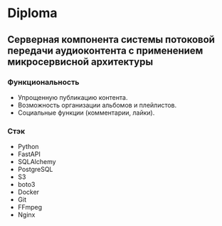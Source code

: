# Diploma

## Серверная компонента cистемы потоковой передачи аудиоконтента с применением микросервисной архитектуры

### Функциональность
- Упрощенную публикацию контента.
- Возможность организации альбомов и плейлистов.
- Социальные функции (комментарии, лайки).

### Стэк
- Python
- FastAPI
- SQLAlchemy
- PostgreSQL
- S3
- boto3
- Docker
- Git
- FFmpeg
- Nginx
